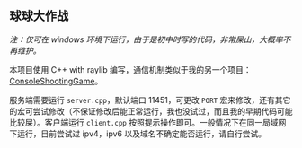 ## 球球大作战

*注：仅可在 windows 环境下运行，由于是初中时写的代码，非常屎山，大概率不再维护。*

本项目使用 C++ with raylib 编写，通信机制类似于我的另一个项目：[ConsoleShootingGame](https://github.com/Huasushis/ConsoleShootingGame)。

服务端需要运行 `server.cpp`，默认端口 11451，可更改 `PORT` 宏来修改，还有其它的宏可尝试修改（不保证修改后能正常运行，我也没试过，而且我的早期代码可能比较屎）。客户端运行 `client.cpp` 按照提示操作即可。一般情况下在同一局域网下运行，目前尝试过 ipv4，ipv6 以及域名不确定能否运行，请自行尝试。

